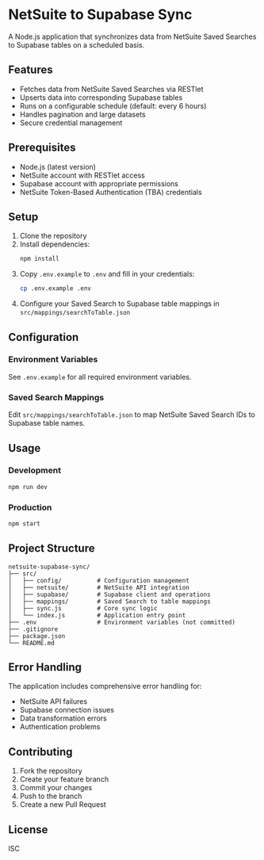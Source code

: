 # NetSuite to Supabase Sync

A Node.js application that synchronizes data from NetSuite Saved Searches to Supabase tables on a scheduled basis.

## Features

- Fetches data from NetSuite Saved Searches via RESTlet
- Upserts data into corresponding Supabase tables
- Runs on a configurable schedule (default: every 6 hours)
- Handles pagination and large datasets
- Secure credential management

## Prerequisites

- Node.js (latest version)
- NetSuite account with RESTlet access
- Supabase account with appropriate permissions
- NetSuite Token-Based Authentication (TBA) credentials

## Setup

1. Clone the repository
2. Install dependencies:
   ```bash
   npm install
   ```
3. Copy `.env.example` to `.env` and fill in your credentials:
   ```bash
   cp .env.example .env
   ```
4. Configure your Saved Search to Supabase table mappings in `src/mappings/searchToTable.json`

## Configuration

### Environment Variables

See `.env.example` for all required environment variables.

### Saved Search Mappings

Edit `src/mappings/searchToTable.json` to map NetSuite Saved Search IDs to Supabase table names.

## Usage

### Development

```bash
npm run dev
```

### Production

```bash
npm start
```

## Project Structure

```
netsuite-supabase-sync/
├── src/
│   ├── config/          # Configuration management
│   ├── netsuite/        # NetSuite API integration
│   ├── supabase/        # Supabase client and operations
│   ├── mappings/        # Saved Search to table mappings
│   ├── sync.js          # Core sync logic
│   └── index.js         # Application entry point
├── .env                 # Environment variables (not committed)
├── .gitignore
├── package.json
└── README.md
```

## Error Handling

The application includes comprehensive error handling for:
- NetSuite API failures
- Supabase connection issues
- Data transformation errors
- Authentication problems

## Contributing

1. Fork the repository
2. Create your feature branch
3. Commit your changes
4. Push to the branch
5. Create a new Pull Request

## License

ISC 